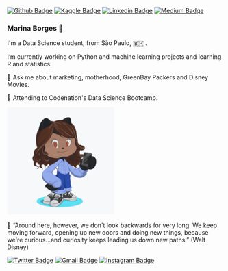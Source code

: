 [![Github Badge](https://img.shields.io/badge/-Github-000?style=flat-square&logo=Github&logoColor=white&link=https://github.com/inaborges)](https://github.com/inaborges)
[![Kaggle Badge](https://img.shields.io/badge/-Kaggle-20BEFF?style=flat-square&logo=Kaggle&logoColor=white&link=https://www.kaggle.com/marinaborges/)](https://www.kaggle.com/marinaborges/) 
[![Linkedin Badge](https://img.shields.io/badge/-LinkedIn-blue?style=flat-square&logo=Linkedin&logoColor=white&link=https://www.linkedin.com/in/marinahsborges/)](https://www.linkedin.com/in/marinahsborges/)
[![Medium Badge](https://img.shields.io/badge/-Medium-000000?style=flat-square&labelColor=000000&logo=medium&logoColor=white&link=https://medium.com/@mariinaborges)](https://medium.com/@mariinaborges)

    
### Marina Borges :purple_heart:

I'm a Data Science student, from São Paulo, 🇧🇷 .

I’m currently working on Python and machine learning projects and learning R and statistics.

💬 Ask me about marketing, motherhood, GreenBay Packers and Disney Movies.

:purple_heart: Attending to Codenation's Data Science Bootcamp.


<img src="https://github.com/inaborges/inaborges/blob/master/octocat.png" width="250">



:blue_heart: “Around here, however, we don't look backwards for very long. We keep moving forward, opening up new doors and doing new things, because we're curious...and curiosity keeps leading us down new paths.” (Walt Disney)

[![Twitter Badge](https://img.shields.io/badge/-Twitter-1ca0f1?style=flat-square&labelColor=1ca0f1&logo=twitter&logoColor=white&link=https://twitter.com/marinahsborges)](https://twitter.com/marinahsborges)
[![Gmail Badge](https://img.shields.io/badge/-Gmail-c14438?style=flat-square&logo=Gmail&logoColor=white&link=mailto:marina.borges.adm@gmail.com)](mailto:marina.borges.adm@gmail.com)
[![Instagram Badge](https://img.shields.io/badge/-Instagram-C13584?style=flat-square&labelColor=C13584&logo=instagram&logoColor=white&link=https://www.instagram.com/inaborges/)](https://www.instagram.com/inaborges/)

<!--
**inaborges/inaborges** is a ✨ _special_ ✨ repository because its `README.md` (this file) appears on your GitHub profile.

Here are some ideas to get you started:


- 🌱 I’m currently learning ...
- 👯 I’m looking to collaborate on ...
- 🤔 I’m looking for help with ...
- 💬 Ask me about ...
- 📫 How to reach me: ...
- 😄 Pronouns: ...
- ⚡ Fun fact: ...
-->
